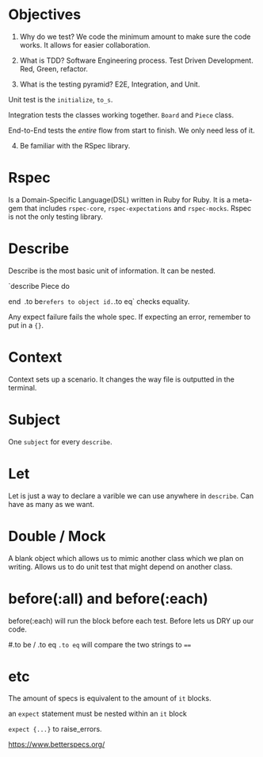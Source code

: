 # Objectives

1. Why do we test?
We code the minimum amount to make sure the code works. It allows for easier collaboration.

2. What is TDD?
Software Engineering process. Test Driven Development. Red, Green, refactor.

3. What is the testing pyramid?
E2E, Integration, and Unit.

Unit test is the `initialize`, `to_s`.

Integration tests the classes working together. `Board` and `Piece` class.

End-to-End tests the _entire_ flow from start to finish. We only need less of it.

4. Be familiar with the RSpec library.

# Rspec
Is a Domain-Specific Language(DSL) written in Ruby for Ruby. It is a meta-gem that includes `rspec-core`, `rspec-expectations` and `rspec-mocks`. Rspec is not the only testing library.

# Describe
Describe is the most basic unit of information. It can be nested.

`describe Piece do

end`
`.to be` refers to object id. `.to eq` checks equality.

Any expect failure fails the whole spec. If expecting an error, remember to put in a `{}`.

# Context
Context sets up a scenario. It changes the way file is outputted in the terminal.

# Subject
One `subject` for every `describe`.

# Let
Let is just a way to declare a varible we can use anywhere in `describe`. Can have as many as we want.

# Double / Mock
A blank object which allows us to mimic another class which we plan on writing. Allows us to do unit test that might depend on another class.

# before(:all) and before(:each)
before(:each) will run the block before each test. Before lets us DRY up our code.

#.to be / .to eq
`.to eq` will compare the two strings to `==`

# etc

The amount of specs is equivalent to the amount of `it` blocks.

an `expect` statement must be nested within an `it` block

`expect {...}` to raise_errors.


https://www.betterspecs.org/
